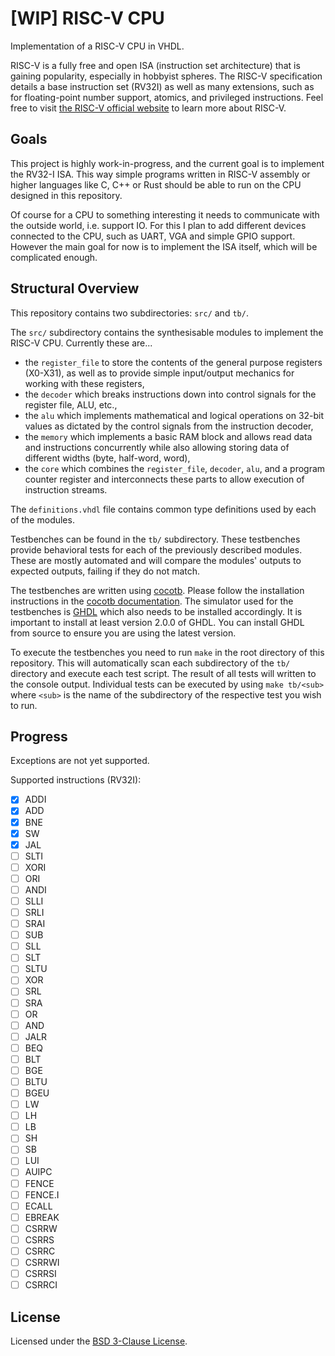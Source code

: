 # [WIP] RISC-V CPU 

Implementation of a RISC-V CPU in VHDL.

RISC-V is a fully free and open ISA (instruction set architecture) that is gaining popularity,
especially in hobbyist spheres.
The RISC-V specification details a base instruction set (RV32I) as well as many extensions, such
as for floating-point number support, atomics, and privileged instructions.
Feel free to visit [the RISC-V official website](https://riscv.org/) to learn more
about RISC-V.

## Goals

This project is highly work-in-progress, and the current goal is to implement
the RV32-I ISA. This way simple programs written in RISC-V assembly or higher languages like
C, C++ or Rust should be able to run on the CPU designed in this repository.

Of course for a CPU to something interesting it needs to communicate with the outside world,
i.e. support IO. For this I plan to add different devices connected to the CPU, such as
UART, VGA and simple GPIO support. However the main goal for now is to implement
the ISA itself, which will be complicated enough.

## Structural Overview

This repository contains two subdirectories: `src/` and `tb/`.

The `src/` subdirectory contains the synthesisable modules to implement the RISC-V CPU.
Currently these are...

  - the `register_file` to store the contents of the general purpose registers (X0-X31), as well
  as to provide simple input/output mechanics for working with these registers,
  - the `decoder` which breaks instructions down into control signals for the register file, ALU,
  etc.,
  - the `alu` which implements mathematical and logical operations on 32-bit values as dictated
  by the control signals from the instruction decoder,
  - the `memory` which implements a basic RAM block and allows read data and instructions
  concurrently while also allowing storing data of different widths (byte, half-word, word),
  - the `core` which combines the `register_file`, `decoder`, `alu`, and a program counter
  register and interconnects these parts to allow execution of instruction streams.

The `definitions.vhdl` file contains common type definitions used by each of the modules.

Testbenches can be found in the `tb/` subdirectory. These testbenches provide behavioral tests 
for each of the previously described modules. These are mostly automated and will compare the
modules' outputs to expected outputs, failing if they do not match.

The testbenches are written using [cocotb](https://www.cocotb.org/). Please follow the installation
instructions in the [cocotb documentation](https://docs.cocotb.org/en/stable/install.html).
The simulator used for the testbenches is [GHDL](https://ghdl.github.io/ghdl/getting.html) which
also needs to be installed accordingly. It is important to install at least version 2.0.0
of GHDL. You can install GHDL from source to ensure you are using the latest version. 

To execute the testbenches you need to run `make` in the root directory of this repository.
This will automatically scan each subdirectory of the `tb/` directory and execute each test script.
The result of all tests will written to the console output.
Individual tests can be executed by using `make tb/<sub>` where `<sub>` is the name of the 
subdirectory of the respective test you wish to run.

## Progress

Exceptions are not yet supported.

Supported instructions (RV32I):
 - [x] ADDI
 - [x] ADD
 - [x] BNE
 - [x] SW
 - [x] JAL
 - [ ] SLTI
 - [ ] XORI
 - [ ] ORI
 - [ ] ANDI
 - [ ] SLLI
 - [ ] SRLI
 - [ ] SRAI
 - [ ] SUB
 - [ ] SLL
 - [ ] SLT
 - [ ] SLTU
 - [ ] XOR
 - [ ] SRL
 - [ ] SRA
 - [ ] OR
 - [ ] AND
 - [ ] JALR
 - [ ] BEQ
 - [ ] BLT
 - [ ] BGE
 - [ ] BLTU
 - [ ] BGEU
 - [ ] LW
 - [ ] LH
 - [ ] LB
 - [ ] SH
 - [ ] SB
 - [ ] LUI
 - [ ] AUIPC
 - [ ] FENCE
 - [ ] FENCE.I
 - [ ] ECALL
 - [ ] EBREAK
 - [ ] CSRRW
 - [ ] CSRRS
 - [ ] CSRRC
 - [ ] CSRRWI
 - [ ] CSRRSI
 - [ ] CSRRCI

## License

Licensed under the [BSD 3-Clause License](./LICENSE).
